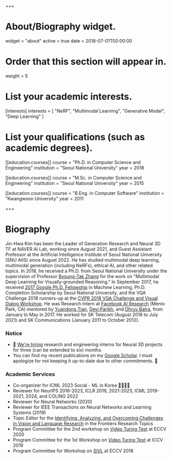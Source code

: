 +++
# About/Biography widget.
widget = "about"
active = true
date = 2018-07-01T00:00:00

# Order that this section will appear in.
weight = 5

# List your academic interests.
[interests]
  interests = [
    "NeRF",
    "Multimodal Learning",
    "Generative Model",
    "Deep Learning"
  ]

# List your qualifications (such as academic degrees).
[[education.courses]]
  course = "Ph.D. in Computer Science and Engineering"
  institution = "Seoul National University"
  year = 2018

[[education.courses]]
  course = "M.Sc. in Computer Science and Engineering"
  institution = "Seoul National University"
  year = 2015

[[education.courses]]
  course = "B.Eng. in Computer Software"
  institution = "Kwangwoon University"
  year = 2011
 
+++

# Biography

Jin-Hwa Kim has been the Leader of Generation Research and Neural 3D TF at NAVER AI Lab, working since August 2021, and Guest Assistant Professor at the Artificial Intelligence Institute of Seoul National University (SNU AIIS) since August 2022. He has studied multimodal deep learning, multimodal generation (including NeRFs), ethical AI, and other related topics. In 2018, he received a Ph.D. from Seoul National University under the supervision of Professor [Byoung-Tak Zhang](https://bi.snu.ac.kr/~btzhang/) for the work on "Multimodal Deep Learning for Visually-grounded Reasoning." In September 2017, he received [2017 Google Ph.D. Fellowship](https://ai.googleblog.com/2017/09/highlights-from-annual-google-phd.html) in Machine Learning, Ph.D. Completion Scholarship by Seoul National University, and the VQA Challenge 2018 runners-up at the [CVPR 2018 VQA Challenge and Visual Dialog Workshop](https://visualqa.org/workshop_2018.html). He was Research Intern at [Facebook AI Research](https://research.fb.com/category/facebook-ai-research/) (Menlo Park, CA) mentored by [Yuandong Tian](http://yuandong-tian.com), [Devi Parikh](https://www.cc.gatech.edu/~parikh/), and [Dhruv Batra](https://www.cc.gatech.edu/~dbatra/), from January to May in 2017. He worked for SK Telecom (August 2018 to July 2021) and SK Communications (January 2011 to October 2012).
<!-- In 2015, he received a Master of Science in Engineering degree from Seoul National University, and, in 2011, a Bachelor of Engineering degree from Kwangwoon University (summa cum laude). -->
<h3>Notice</h3>
<ul>
  <li>
    📣 <a href="https://naver-career.gitbook.io/en/positions/ai-ml">We're hiring</a> research and engineering interns for Neural 3D projects for three (can be extended to six) months.
  </li>
  <li>
    You can find my recent publications on my <a href="https://scholar.google.com/citations?&user=3f2wPekAAAAJ&view_op=list_works&sortby=pubdate">Google Scholar</a>. I must apologize for not keeping it up-to-date due to other commitments. 🙏
  </li>
</ul>

<h3>Academic Services</h3>
<ul>
  <li>Co-organizer for ICML 2023 Social - ML in Korea 🤖🇰🇷🌺</li>
  <li>Reviewer for NeurIPS 2018-2023, ICLR 2019, 2021-2023, ICML 2019-2021, 2024, and COLING 2022</li>
  <li>Reviewer for Neural Networks (2020)</li>
  <li>Reviewer for IEEE Transactions on Neural Networks and Learning Systems (2019)</li>
  <li>Topic Editor for the <a href="https://www.frontiersin.org/research-topics/18532/identifying-analyzing-and-overcoming-challenges-in-vision-and-language-research">Identifying, Analyzing, and Overcoming Challenges in Vision and Language Research</a> in the Frontiers Research Topics</li>
  <li>Program Committee for the 2nd workshop on <a href="https://dramaqa.snu.ac.kr/Workshop/2020">Video Turing Test</a> at ECCV 2020</li>
  <li>Program Committee for the 1st Workshop on <a href="https://videoturingtest.github.io">Video Turing Test</a> at ICCV 2019</li>
  <li>Program Committee for Workshop on <a href="https://sites.google.com/view/sivl/">SiVL</a> at ECCV 2018</li>
</ul>


